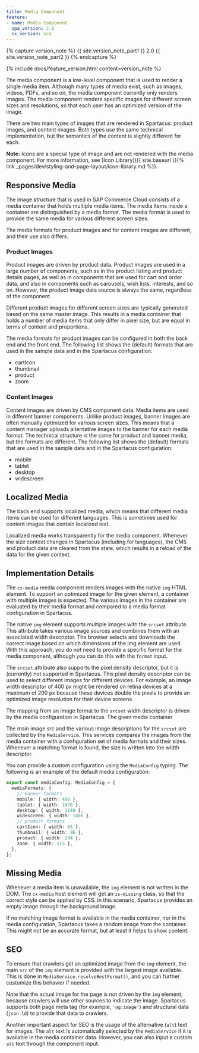 ```yaml
---
title: Media Component
feature:
- name: Media Component
  spa_version: 2.0
  cx_version: n/a
---
```


{% capture version_note %}
{{ site.version_note_part1 }} 2.0 {{ site.version_note_part2 }}
{% endcapture %}

{% include docs/feature_version.html content=version_note %}

The media component is a low-level component that is used to render a single media item. Although many types of media exist, such as images, videos, PDFs, and so on, the media component currently only renders images. The media component renders specific images for different screen sizes and resolutions, so that each user has an optimized version of the image.

There are two main types of images that are rendered in Spartacus: product images, and content images. Both types use the same technical implementation, but the semantics of the content is slightly different for each.

**Note:** Icons are a special type of image and are not rendered with the media component. For more information, see [Icon Library]({{ site.baseurl }}{% link _pages/dev/styling-and-page-layout/icon-library.md %}).

## Responsive Media

The image structure that is used in SAP Commerce Cloud consists of a media container that holds multiple media items. The media items inside a container are distinguished by a media format. The media format is used to provide the same media for various different screen sizes.

The media formats for product images and for content images are different, and their use also differs.

### Product Images

Product images are driven by product data. Product images are used in a large number of components, such as in the product listing and product details pages, as well as in components that are used for cart and order data, and also in components such as carousels, wish lists, interests, and so on. However, the product image data source is always the same, regardless of the component.

Different product images for different screen sizes are typically generated based on the same master image. This results in a media container that holds a number of media items that only differ in pixel size, but are equal in terms of content and proportions.

The media formats for product images can be configured in both the back end and the front end. The following list shows the (default) formats that are used in the sample data and in the Spartacus configuration:

- cartIcon
- thumbnail
- product
- zoom

### Content Images

Content images are driven by CMS component data. Media items are used in different banner components. Unlike product images, banner images are often manually optimized for various screen sizes. This means that a content manager uploads alternative images to the banner for each media format. The technical structure is the same for product and banner media, but the formats are different. The following list shows the (default) formats that are used in the sample data and in the Spartacus configuration:

- mobile
- tablet
- desktop
- widescreen

## Localized Media

The back end supports localized media, which means that different media items can be used for different languages. This is sometimes used for content images that contain localized text.

Localized media works transparently for the media component. Whenever the size context changes in Spartacus (including for languages), the CMS and product data are cleared from the state, which results in a reload of the data for the given context.

## Implementation Details

The `cx-media` media component renders images with the native `img` HTML element. To support an optimized image for the given element, a container with multiple images is expected. The various images in the container are evaluated by their media format and compared to a media format configuration in Spartacus.

The native `img` element supports multiple images with the `srcset` attribute. This attribute takes various image sources and combines them with an associated width descriptor. The browser selects and downloads the correct image based on which dimensions of the img element are used. With this approach, you do not need to provide a specific format for the media component, although you can do this with the `format` input.

The `srcset` attribute also supports the pixel density descriptor, but it is (currently) not supported in Spartacus. This pixel density descriptor can be used to select different images for different devices. For example, an image width descriptor of 400 px might be rendered on retina devices at a maximum of 200 px because these devices double the pixels to provide an optimized image resolution for their device screens.

The mapping from an image format to the `srcset` width descriptor is driven by the media configuration in Spartacus. The given media container

The main image src and the various image descriptions for the `srcset` are collected by the `MediaService`. This services compares the images from the media container with a configuration set of media formats and their sizes. Whenever a matching format is found, the size is written into the width descriptor.

You can provide a custom configuration using the `MediaConfig` typing. The following is an example of the default media configuration:

```ts
export const mediaConfig: MediaConfig = {
  mediaFormats: {
    // banner formats
    mobile: { width: 400 },
    tablet: { width: 1070 },
    desktop: { width: 1140 },
    widescreen: { width: 1400 },
    // product formats
    cartIcon: { width: 65 },
    thumbnail: { width: 96 },
    product: { width: 284 },
    zoom: { width: 515 },
  },
};
```

## Missing Media

Whenever a media item is unavailable, the `img` element is not written in the DOM. The `cx-media` host element will get an `is-missing` class, so that the correct style can be applied by CSS. In this scenario, Spartacus provides an empty image through the background image.

If no matching image format is available in the media container, nor in the media configuration, Spartacus takes a random image from the container. This might not be an accurate format, but at least it helps to show content.

## SEO

To ensure that crawlers get an optimized image from the `img` element, the main `src` of the `img` element is provided with the
largest image available. This is done in `MediaService.resolveBestFormat()`, and you can further customize this behavior if needed.

Note that the actual image for the page is not driven by the `img` element, because crawlers will use other sources to indicate the image. Spartacus supports both page meta tag (for example, `'og:image'`) and structural data (`json-ld`) to provide that data to crawlers.

Another important aspect for SEO is the usage of the alternative (`alt`) text for images. The `alt` text is automatically selected by the `MediaService` if it is available in the media container data. However, you can also input a custom `alt` text through the component input.
